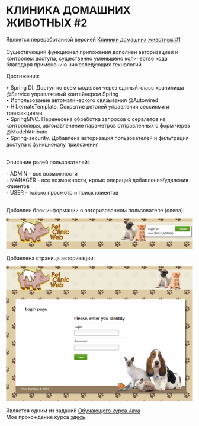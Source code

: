 # КЛИНИКА ДОМАШНИХ ЖИВОТНЫХ #2

Является переработанной версией [Клиники домашних животных #1](https://github.com/maks-sl/JavaPetClinic)
<br>
<br>
Существующий функционал приложения дополнен авторизацией и контролем доступа, существенно уменьшено количество кода благодаря применению нижеследующих технологий. 

<p>Достижения:</p>
• Spring DI. Доступ ко всем моделям через единый класс хранилища @Service управляемый контейнером Spring<br>
• Использование автоматического связывания @Autowired<br>
• HibernateTemplate. Сокрытие деталей управления сессиями и транзакциями<br>
• SpringMVC. Перенесена обработка запросов с сервлетов на контроллеры, автоизвлечение параметров отправленных с форм через @ModelAttribute<br>
• Spring-security. Добавлена авторизация пользователей и фильтрация доступа к функционалу приложения<br>
<br>
<p>Описание ролей пользователей:</p>
- ADMIN - все возможности<br>
- MANAGER - все возможности, кроме операций добавления/удаления клиентов<br>
- USER - только просмотр и поиск клиентов<br>
<br>
<p>Добавлен блок информации о авторизованном пользователе (слева):</p>

![Внешний вид](demo/authinfo.png)
<br>
<p>Добавлена страница авторизации:</p>

![Внешний вид](demo/loginpage.png)

Является одним из заданий [Обучающего курса Java](https://www.youtube.com/playlist?list=PLW8mAQ8rFUhKFkuXDTb3PT1GKz0T-lCv6)
<br>
Мое прохождение курса [здесь](https://github.com/maks-sl/JavaLessons)